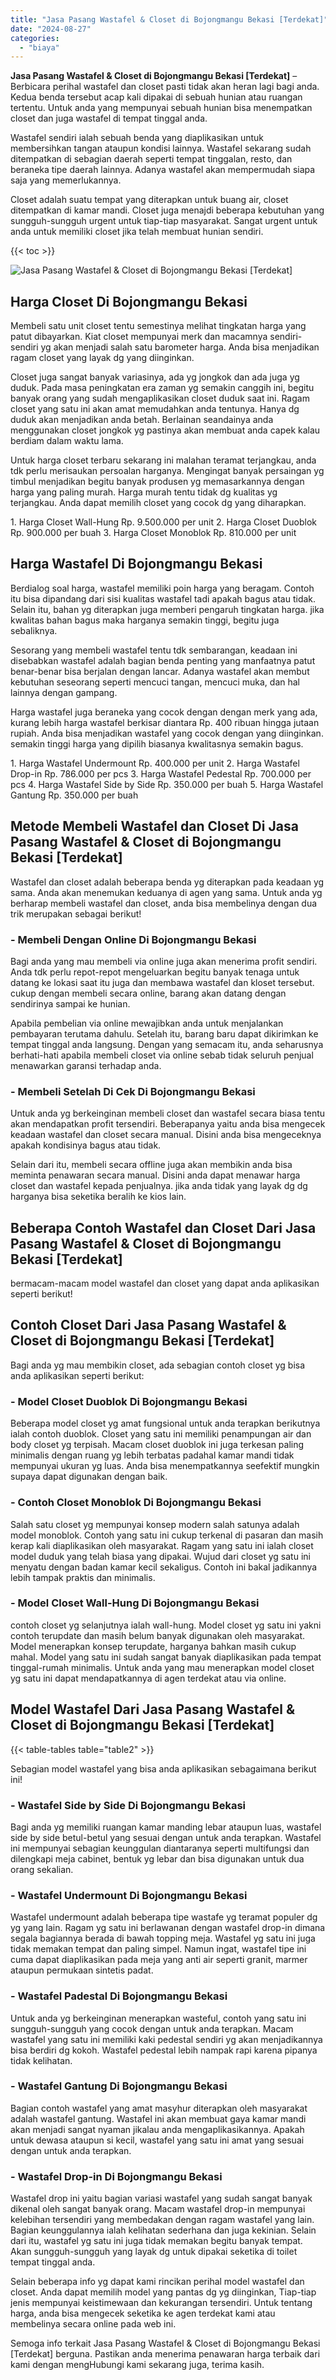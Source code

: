 ```yaml
---
title: "Jasa Pasang Wastafel & Closet di Bojongmangu Bekasi [Terdekat]"
date: "2024-08-27"
categories: 
  - "biaya"
---
```


**Jasa Pasang Wastafel & Closet di Bojongmangu Bekasi \[Terdekat\]** – Berbicara perihal wastafel dan closet pasti tidak akan heran lagi bagi anda. Kedua benda tersebut acap kali dipakai di sebuah hunian atau ruangan tertentu. Untuk anda yang mempunyai sebuah hunian bisa menempatkan closet dan juga wastafel di tempat tinggal anda.

Wastafel sendiri ialah sebuah benda yang diaplikasikan untuk membersihkan tangan ataupun kondisi lainnya. Wastafel sekarang sudah ditempatkan di sebagian daerah seperti tempat tinggalan, resto, dan beraneka tipe daerah lainnya. Adanya wastafel akan mempermudah siapa saja yang memerlukannya.

Closet adalah suatu tempat yang diterapkan untuk buang air, closet ditempatkan di kamar mandi. Closet juga menajdi beberapa kebutuhan yang sungguh-sungguh urgent untuk tiap-tiap masyarakat. Sangat urgent untuk anda untuk memiliki closet jika telah membuat hunian sendiri.

{{< toc >}}

![Jasa Pasang Wastafel & Closet di Bojongmangu Bekasi [Terdekat]](/images/wastafel-closet-murah40.png)

## Harga Closet Di Bojongmangu Bekasi

Membeli satu unit closet tentu semestinya melihat tingkatan harga yang patut dibayarkan. Kiat closet mempunyai merk dan macamnya sendiri-sendiri yg akan menjadi salah satu barometer harga. Anda bisa menjadikan ragam closet yang layak dg yang diinginkan.

Closet juga sangat banyak variasinya, ada yg jongkok dan ada juga yg duduk. Pada masa peningkatan era zaman yg semakin canggih ini, begitu banyak orang yang sudah mengaplikasikan closet duduk saat ini. Ragam closet yang satu ini akan amat memudahkan anda tentunya. Hanya dg duduk akan menjadikan anda betah. Berlainan seandainya anda menggunakan closet jongkok yg pastinya akan membuat anda capek kalau berdiam dalam waktu lama.

Untuk harga closet terbaru sekarang ini malahan teramat terjangkau, anda tdk perlu merisaukan persoalan harganya. Mengingat banyak persaingan yg timbul menjadikan begitu banyak produsen yg memasarkannya dengan harga yang paling murah. Harga murah tentu tidak dg kualitas yg terjangkau. Anda dapat memilih closet yang cocok dg yang diharapkan.

1\. Harga Closet Wall-Hung Rp. 9.500.000 per unit 2. Harga Closet Duoblok Rp. 900.000 per buah 3. Harga Closet Monoblok Rp. 810.000 per unit

## Harga Wastafel Di Bojongmangu Bekasi

Berdialog soal harga, wastafel memiliki poin harga yang beragam. Contoh itu bisa dipandang dari sisi kualitas wastafel tadi apakah bagus atau tidak. Selain itu, bahan yg diterapkan juga memberi pengaruh tingkatan harga. jika kwalitas bahan bagus maka harganya semakin tinggi, begitu juga sebaliknya.

Sesorang yang membeli wastafel tentu tdk sembarangan, keadaan ini disebabkan wastafel adalah bagian benda penting yang manfaatnya patut benar-benar bisa berjalan dengan lancar. Adanya wastafel akan membut kebutuhan seseorang seperti mencuci tangan, mencuci muka, dan hal lainnya dengan gampang.

Harga wastafel juga beraneka yang cocok dengan dengan merk yang ada, kurang lebih harga wastafel berkisar diantara Rp. 400 ribuan hingga jutaan rupiah. Anda bisa menjadikan wastafel yang cocok dengan yang diinginkan. semakin tinggi harga yang dipilih biasanya kwalitasnya semakin bagus.

1\. Harga Wastafel Undermount Rp. 400.000 per unit 2. Harga Wastafel Drop-in Rp. 786.000 per pcs 3. Harga Wastafel Pedestal Rp. 700.000 per pcs 4. Harga Wastafel Side by Side Rp. 350.000 per buah 5. Harga Wastafel Gantung Rp. 350.000 per buah

## Metode Membeli Wastafel dan Closet Di Jasa Pasang Wastafel & Closet di Bojongmangu Bekasi \[Terdekat\]

Wastafel dan closet adalah beberapa benda yg diterapkan pada keadaan yg sama. Anda akan menemukan keduanya di agen yang sama. Untuk anda yg berharap membeli wastafel dan closet, anda bisa membelinya dengan dua trik merupakan sebagai berikut!

### \- Membeli Dengan Online Di Bojongmangu Bekasi

Bagi anda yang mau membeli via online juga akan menerima profit sendiri. Anda tdk perlu repot-repot mengeluarkan begitu banyak tenaga untuk datang ke lokasi saat itu juga dan membawa wastafel dan kloset tersebut. cukup dengan membeli secara online, barang akan datang dengan sendirinya sampai ke hunian.

Apabila pembelian via online mewajibkan anda untuk menjalankan pembayaran terutama dahulu. Setelah itu, barang baru dapat dikirimkan ke tempat tinggal anda langsung. Dengan yang semacam itu, anda seharusnya berhati-hati apabila membeli closet via online sebab tidak seluruh penjual menawarkan garansi terhadap anda.

### \- Membeli Setelah Di Cek Di Bojongmangu Bekasi

Untuk anda yg berkeinginan membeli closet dan wastafel secara biasa tentu akan mendapatkan profit tersendiri. Beberapanya yaitu anda bisa mengecek keadaan wastafel dan closet secara manual. Disini anda bisa mengeceknya apakah kondisinya bagus atau tidak.

Selain dari itu, membeli secara offline juga akan membikin anda bisa meminta penawaran secara manual. Disini anda dapat menawar harga closet dan wastafel kepada penjualnya. jika anda tidak yang layak dg dg harganya bisa seketika beralih ke kios lain.

## Beberapa Contoh Wastafel dan Closet Dari Jasa Pasang Wastafel & Closet di Bojongmangu Bekasi \[Terdekat\]

bermacam-macam model wastafel dan closet yang dapat anda aplikasikan seperti berikut!

## Contoh Closet Dari Jasa Pasang Wastafel & Closet di Bojongmangu Bekasi \[Terdekat\]

Bagi anda yg mau membikin closet, ada sebagian contoh closet yg bisa anda aplikasikan seperti berikut:

### \- Model Closet Duoblok Di Bojongmangu Bekasi

Beberapa model closet yg amat fungsional untuk anda terapkan berikutnya ialah contoh duoblok. Closet yang satu ini memiliki penampungan air dan body closet yg terpisah. Macam closet duoblok ini juga terkesan paling minimalis dengan ruang yg lebih terbatas padahal kamar mandi tidak mempunyai ukuran yg luas. Anda bisa menempatkannya seefektif mungkin supaya dapat digunakan dengan baik.

### \- Contoh Closet Monoblok Di Bojongmangu Bekasi

Salah satu closet yg mempunyai konsep modern salah satunya adalah model monoblok. Contoh yang satu ini cukup terkenal di pasaran dan masih kerap kali diaplikasikan oleh masyarakat. Ragam yang satu ini ialah closet model duduk yang telah biasa yang dipakai. Wujud dari closet yg satu ini menyatu dengan badan kamar kecil sekaligus. Contoh ini bakal jadikannya lebih tampak praktis dan minimalis.

### \- Model Closet Wall-Hung Di Bojongmangu Bekasi

contoh closet yg selanjutnya ialah wall-hung. Model closet yg satu ini yakni contoh terupdate dan masih belum banyak digunakan oleh masyarakat. Model menerapkan konsep terupdate, harganya bahkan masih cukup mahal. Model yang satu ini sudah sangat banyak diaplikasikan pada tempat tinggal-rumah minimalis. Untuk anda yang mau menerapkan model closet yg satu ini dapat mendapatkannya di agen terdekat atau via online.

## Model Wastafel Dari Jasa Pasang Wastafel & Closet di Bojongmangu Bekasi \[Terdekat\]

{{< table-tables table="table2" >}}

Sebagian model wastafel yang bisa anda aplikasikan sebagaimana berikut ini!

### \- Wastafel Side by Side Di Bojongmangu Bekasi

Bagi anda yg memiliki ruangan kamar manding lebar ataupun luas, wastafel side by side betul-betul yang sesuai dengan untuk anda terapkan. Wastafel ini mempunyai sebagian keunggulan diantaranya seperti multifungsi dan dilengkapi meja cabinet, bentuk yg lebar dan bisa digunakan untuk dua orang sekalian.

### \- Wastafel Undermount Di Bojongmangu Bekasi

Wastafel undermount adalah beberapa tipe wastafe yg teramat populer dg yg yang lain. Ragam yg satu ini berlawanan dengan wastafel drop-in dimana segala bagiannya berada di bawah topping meja. Wastafel yg satu ini juga tidak memakan tempat dan paling simpel. Namun ingat, wastafel tipe ini cuma dapat diaplikasikan pada meja yang anti air seperti granit, marmer ataupun permukaan sintetis padat.

### \- Wastafel Padestal Di Bojongmangu Bekasi

Untuk anda yg berkeinginan menerapkan wasteful, contoh yang satu ini sungguh-sungguh yang cocok dengan untuk anda terapkan. Macam wastafel yang satu ini memiliki kaki pedestal sendiri yg akan menjadikannya bisa berdiri dg kokoh. Wastafel pedestal lebih nampak rapi karena pipanya tidak kelihatan.

### \- Wastafel Gantung Di Bojongmangu Bekasi

Bagian contoh wastafel yang amat masyhur diterapkan oleh masyarakat adalah wastafel gantung. Wastafel ini akan membuat gaya kamar mandi akan menjadi sangat nyaman jikalau anda mengaplikasikannya. Apakah untuk dewasa ataupun si kecil, wastafel yang satu ini amat yang sesuai dengan untuk anda terapkan.

### \- Wastafel Drop-in Di Bojongmangu Bekasi

Wastafel drop ini yaitu bagian variasi wastafel yang sudah sangat banyak dikenal oleh sangat banyak orang. Macam wastafel drop-in mempunyai kelebihan tersendiri yang membedakan dengan ragam wastafel yang lain. Bagian keunggulannya ialah kelihatan sederhana dan juga kekinian. Selain dari itu, wastafel yg satu ini juga tidak memakan begitu banyak tempat. Akan sungguh-sungguh yang layak dg untuk dipakai seketika di toilet tempat tinggal anda.

Selain beberapa info yg dapat kami rincikan perihal model wastafel dan closet. Anda dapat memilih model yang pantas dg yg diinginkan, Tiap-tiap jenis mempunyai keistimewaan dan kekurangan tersendiri. Untuk tentang harga, anda bisa mengecek seketika ke agen terdekat kami atau membelinya secara online pada web ini.

Semoga info terkait Jasa Pasang Wastafel & Closet di Bojongmangu Bekasi \[Terdekat\] berguna. Pastikan anda menerima penawaran harga terbaik dari kami dengan mengHubungi kami sekarang juga, terima kasih.
